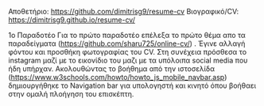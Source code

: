Αποθετήριο: https://github.com/dimitrisg9/resume-cv
Βιογραφικό/CV: https://dimitrisg9.github.io/resume-cv/

1ο Παραδοτέο
Για το πρώτο παραδοτέο επέλεξα το πρώτο θέμα απο τα παραδείγματα (https://github.com/sharu725/online-cv/) .
Έγινε αλλαγή φόντου και προσθήκη φωτογραφίας του CV. 
Στη συνέχεια πρόσθεσα το instagram μαζί με το εικονίδιο του μαζι με τα υπόλοιπα social media που ήδη υπήρχαν. 
Ακολουθώντας το βοήθημα από την ιστοσελίδα (https://www.w3schools.com/howto/howto_js_mobile_navbar.asp) δημιουργήθηκε το Navigation bar για υπολογηστή και κινητό όπου βοήθαει στην ομαλή πλοήγηση του επισκέπτη.  
